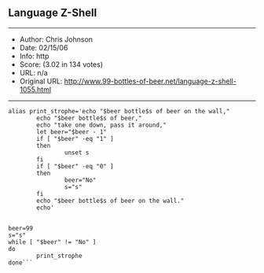 
## Language Z-Shell ##
---
- Author: Chris Johnson
- Date: 02/15/06
- Info: http
- Score:  (3.02 in 134 votes)
- URL: n/a
- Original URL: http://www.99-bottles-of-beer.net/language-z-shell-1055.html
---

```!/usr/bin/env zsh
alias print_strophe='echo "$beer bottle$s of beer on the wall,"
        echo "$beer bottle$s of beer,"
        echo "take one down, pass it around,"
        let beer="$beer - 1"
        if [ "$beer" -eq "1" ]
        then
                unset s
        fi
        if [ "$beer" -eq "0" ]
        then
                beer="No"
                s="s"
        fi
        echo "$beer bottle$s of beer on the wall."
        echo'


beer=99
s="s"
while [ "$beer" != "No" ]
do
        print_strophe
done```